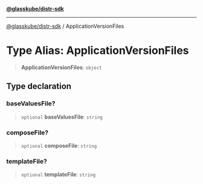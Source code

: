 [**@glasskube/distr-sdk**](../README.md)

---

[@glasskube/distr-sdk](../README.md) / ApplicationVersionFiles

# Type Alias: ApplicationVersionFiles

> **ApplicationVersionFiles**: `object`

## Type declaration

### baseValuesFile?

> `optional` **baseValuesFile**: `string`

### composeFile?

> `optional` **composeFile**: `string`

### templateFile?

> `optional` **templateFile**: `string`
